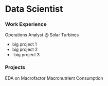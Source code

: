 # Data Scientist

### Work Experience 
Operations Analyst @ Solar Turbines
- big project 1
- big project 2
- -big project 3

### Projects
EDA on Macrofactor Macronutrient Consumption 


